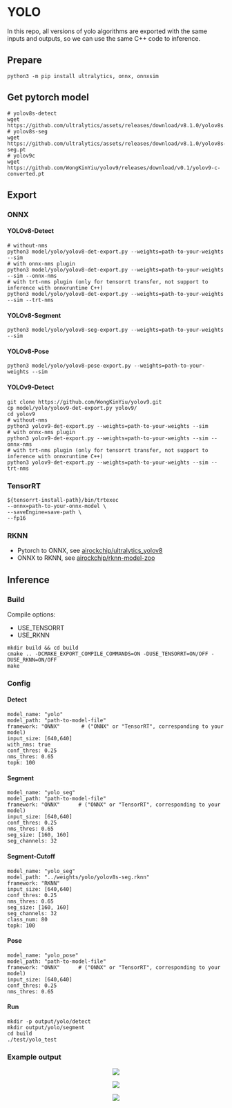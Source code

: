 # YOLO
In this repo, all versions of yolo algorithms are exported with the same inputs and outputs, so we can use the same C++ code to inference.
## Prepare
```
python3 -m pip install ultralytics, onnx, onnxsim
```

## Get pytorch model
```
# yolov8s-detect
wget https://github.com/ultralytics/assets/releases/download/v8.1.0/yolov8s.pt
# yolov8s-seg
wget https://github.com/ultralytics/assets/releases/download/v8.1.0/yolov8s-seg.pt
# yolov9c
wget https://github.com/WongKinYiu/yolov9/releases/download/v0.1/yolov9-c-converted.pt
```

## Export
### ONNX
#### YOLOv8-Detect
```
# without-nms
python3 model/yolo/yolov8-det-export.py --weights=path-to-your-weights --sim
# with onnx-nms plugin
python3 model/yolo/yolov8-det-export.py --weights=path-to-your-weights --sim --onnx-nms
# with trt-nms plugin (only for tensorrt transfer, not support to inference with onnxruntime C++)
python3 model/yolo/yolov8-det-export.py --weights=path-to-your-weights --sim --trt-nms
```

#### YOLOv8-Segment
```
python3 model/yolo/yolov8-seg-export.py --weights=path-to-your-weights --sim
```

#### YOLOv8-Pose
```
python3 model/yolo/yolov8-pose-export.py --weights=path-to-your-weights --sim
```

#### YOLOv9-Detect
```
git clone https://github.com/WongKinYiu/yolov9.git
cp model/yolo/yolov9-det-export.py yolov9/
cd yolov9
# without-nms
python3 yolov9-det-export.py --weights=path-to-your-weights --sim
# with onnx-nms plugin
python3 yolov9-det-export.py --weights=path-to-your-weights --sim --onnx-nms
# with trt-nms plugin (only for tensorrt transfer, not support to inference with onnxruntime C++)
python3 yolov9-det-export.py --weights=path-to-your-weights --sim --trt-nms
```

### TensorRT
```
${tensorrt-install-path}/bin/trtexec                                                             
--onnx=path-to-your-onnx-model \
--saveEngine=save-path \
--fp16
```

### RKNN
- Pytorch to ONNX, see [airockchip/ultralytics_yolov8](https://github.com/airockchip/ultralytics_yolov8) 
- ONNX to RKNN, see [airockchip/rknn-model-zoo](https://github.com/airockchip/rknn_model_zoo)

## Inference
### Build
Compile options:
- USE_TENSORRT
- USE_RKNN
```
mkdir build && cd build
cmake .. -DCMAKE_EXPORT_COMPILE_COMMANDS=ON -DUSE_TENSORRT=ON/OFF -DUSE_RKNN=ON/OFF 
make
```
### Config
#### Detect
```
model_name: "yolo"
model_path: "path-to-model-file"
framework: "ONNX"       # ("ONNX" or "TensorRT", corresponding to your model)
input_size: [640,640]
with_nms: true
conf_thres: 0.25
nms_thres: 0.65
topk: 100
```
#### Segment
```
model_name: "yolo_seg"
model_path: "path-to-model-file"
framework: "ONNX"      # ("ONNX" or "TensorRT", corresponding to your model)
input_size: [640,640]
conf_thres: 0.25
nms_thres: 0.65
seg_size: [160, 160]
seg_channels: 32
```
#### Segment-Cutoff
```
model_name: "yolo_seg"
model_path: "../weights/yolo/yolov8s-seg.rknn"
framework: "RKNN"
input_size: [640,640]
conf_thres: 0.25
nms_thres: 0.65
seg_size: [160, 160]
seg_channels: 32
class_num: 80
topk: 100
```

#### Pose
```
model_name: "yolo_pose"
model_path: "path-to-model-file"
framework: "ONNX"      # ("ONNX" or "TensorRT", corresponding to your model)
input_size: [640,640]
conf_thres: 0.25
nms_thres: 0.65
```

#### Run
```
mkdir -p output/yolo/detect
mkdir output/yolo/segment
cd build
./test/yolo_test
```

### Example output
<p align="center"><img src="../../output/yolo/detect/bus.jpg" height="px"/></p>
<p align="center"><img src="../../output/yolo/segment/bus.jpg" height="px"/></p>
<p align="center"><img src="../../output/yolo/pose/bus.jpg" height="px"/></p>
